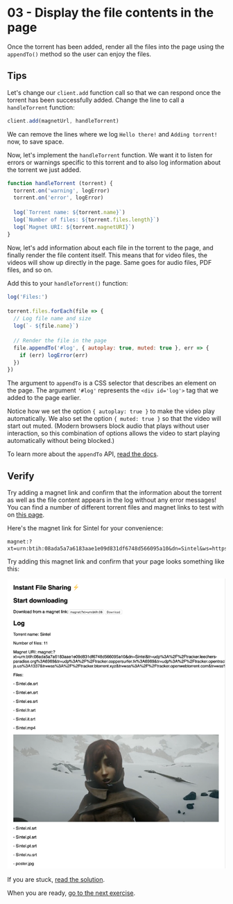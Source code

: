 # 03 - Display the file contents in the page

Once the torrent has been added, render all the files into the page using the `appendTo()` method so the user can enjoy the files.

## Tips

Let's change our `client.add` function call so that we can respond once the torrent has been successfully added. Change the line to call a `handleTorrent` function:

```js
client.add(magnetUrl, handleTorrent)
```

We can remove the lines where we log `Hello there!` and `Adding torrent!` now, to save space.

Now, let's implement the `handleTorrent` function. We want it to listen for errors or warnings specific to this torrent and to also log information about the torrent we just added.

```js
function handleTorrent (torrent) {
  torrent.on('warning', logError)
  torrent.on('error', logError)

  log(`Torrent name: ${torrent.name}`)
  log(`Number of files: ${torrent.files.length}`)
  log(`Magnet URI: ${torrent.magnetURI}`)
}
```

Now, let's add information about each file in the torrent to the page, and finally render the file content itself. This means that for video files, the videos will show up directly in the page. Same goes for audio files, PDF files, and so on.

Add this to your `handleTorrent()` function:

```js
log('Files:')

torrent.files.forEach(file => {
  // Log file name and size
  log(`- ${file.name}`)

  // Render the file in the page
  file.appendTo('#log', { autoplay: true, muted: true }, err => {
    if (err) logError(err)
  })
})
```

The argument to `appendTo` is a CSS selector that describes an element on the page. The argument `'#log'` represents the `<div id='log'>` tag that we added to the page earlier.

Notice how we set the option `{ autoplay: true }` to make the video play automatically. We also set the option `{ muted: true }` so that the video will start out muted. (Modern browsers block audio that plays without user interaction, so this combination of options allows the video to start playing automatically without being blocked.)

To learn more about the `appendTo` API, [read the docs](https://webtorrent.io/docs).

## Verify

Try adding a magnet link and confirm that the information about the torrent as well as the file content appears in the log without any error messages! You can find a number of different torrent files and magnet links to test with on [this page](https://webtorrent.io/free-torrents).

Here's the magnet link for Sintel for your convenience:

```
magnet:?xt=urn:btih:08ada5a7a6183aae1e09d831df6748d566095a10&dn=Sintel&ws=https%3A%2F%2Fwebtorrent.io%2Ftorrents%2F&xs=https%3A%2F%2Fwebtorrent.io%2Ftorrents%2Fsintel.torrent
```

Try adding this magnet link and confirm that your page looks something like this:

![](03.png)

If you are stuck, [read the solution](https://codepen.io/ferossity/pen/oNjrPRp).

When you are ready, [go to the next exercise](04.md).
